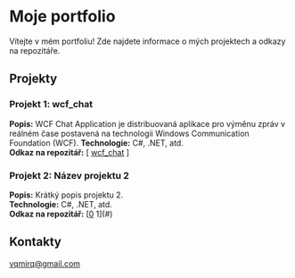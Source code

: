 # Moje portfolio

Vítejte v mém portfoliu! Zde najdete informace o mých projektech a odkazy na repozitáře.

## Projekty

### Projekt 1: wcf_chat
**Popis:** WCF Chat Application je distribuovaná aplikace pro výměnu zpráv v reálném čase postavená na technologii Windows Communication Foundation (WCF). 
**Technologie:** C#, .NET, atd.  
**Odkaz na repozitář:** [ [wcf_chat](https://github.com/DMCRoul/wcf_chat.git) ]

### Projekt 2: Název projektu 2
**Popis:** Krátký popis projektu 2.  
**Technologie:** C#, .NET, atd.  
**Odkaz na repozitář:** [[0](https://github.com/DMCRoul/wcf_chat.git) 1](#)
## Kontakty
vqmirq@gmail.com
